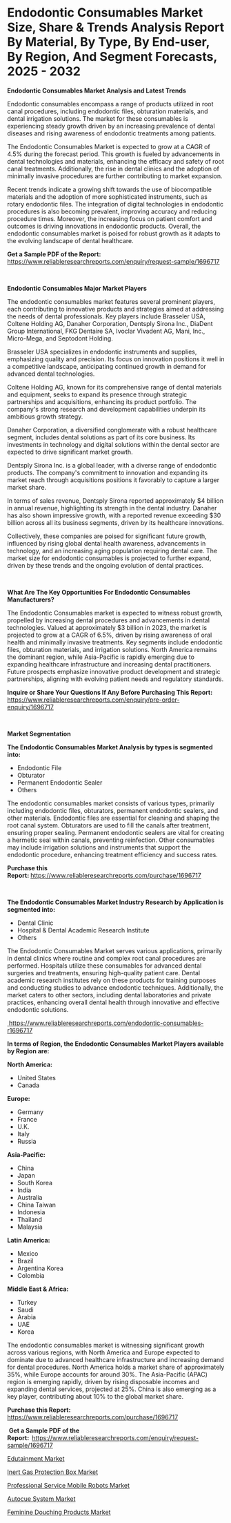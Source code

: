 <p><h1>Endodontic Consumables Market Size, Share & Trends Analysis Report By Material, By Type, By End-user, By Region, And Segment Forecasts, 2025 - 2032</h1></p><p><strong>Endodontic Consumables Market Analysis and Latest Trends</strong></p>
<p><p>Endodontic consumables encompass a range of products utilized in root canal procedures, including endodontic files, obturation materials, and dental irrigation solutions. The market for these consumables is experiencing steady growth driven by an increasing prevalence of dental diseases and rising awareness of endodontic treatments among patients.</p><p>The Endodontic Consumables Market is expected to grow at a CAGR of 4.5% during the forecast period. This growth is fueled by advancements in dental technologies and materials, enhancing the efficacy and safety of root canal treatments. Additionally, the rise in dental clinics and the adoption of minimally invasive procedures are further contributing to market expansion.</p><p>Recent trends indicate a growing shift towards the use of biocompatible materials and the adoption of more sophisticated instruments, such as rotary endodontic files. The integration of digital technologies in endodontic procedures is also becoming prevalent, improving accuracy and reducing procedure times. Moreover, the increasing focus on patient comfort and outcomes is driving innovations in endodontic products. Overall, the endodontic consumables market is poised for robust growth as it adapts to the evolving landscape of dental healthcare.</p></p>
<p><strong>Get a Sample PDF of the Report:&nbsp;</strong> <a href="https://www.reliableresearchreports.com/enquiry/request-sample/1696717?utm_campaign=11&utm_medium=2&utm_source=Github&utm_content=ia&utm_term=05032025&utm_id=endodontic-consumables">https://www.reliableresearchreports.com/enquiry/request-sample/1696717</a></p>
<p>&nbsp;</p>
<p><strong>Endodontic Consumables Major Market Players</strong></p>
<p><p>The endodontic consumables market features several prominent players, each contributing to innovative products and strategies aimed at addressing the needs of dental professionals. Key players include Brasseler USA, Coltene Holding AG, Danaher Corporation, Dentsply Sirona Inc., DiaDent Group International, FKG Dentaire SA, Ivoclar Vivadent AG, Mani, Inc., Micro-Mega, and Septodont Holding.</p><p>Brasseler USA specializes in endodontic instruments and supplies, emphasizing quality and precision. Its focus on innovation positions it well in a competitive landscape, anticipating continued growth in demand for advanced dental technologies.</p><p>Coltene Holding AG, known for its comprehensive range of dental materials and equipment, seeks to expand its presence through strategic partnerships and acquisitions, enhancing its product portfolio. The company's strong research and development capabilities underpin its ambitious growth strategy.</p><p>Danaher Corporation, a diversified conglomerate with a robust healthcare segment, includes dental solutions as part of its core business. Its investments in technology and digital solutions within the dental sector are expected to drive significant market growth.</p><p>Dentsply Sirona Inc. is a global leader, with a diverse range of endodontic products. The company's commitment to innovation and expanding its market reach through acquisitions positions it favorably to capture a larger market share.</p><p>In terms of sales revenue, Dentsply Sirona reported approximately $4 billion in annual revenue, highlighting its strength in the dental industry. Danaher has also shown impressive growth, with a reported revenue exceeding $30 billion across all its business segments, driven by its healthcare innovations.</p><p>Collectively, these companies are poised for significant future growth, influenced by rising global dental health awareness, advancements in technology, and an increasing aging population requiring dental care. The market size for endodontic consumables is projected to further expand, driven by these trends and the ongoing evolution of dental practices.</p></p>
<p>&nbsp;</p>
<p><strong>What Are The Key Opportunities For Endodontic Consumables Manufacturers?</strong></p>
<p><p>The Endodontic Consumables market is expected to witness robust growth, propelled by increasing dental procedures and advancements in dental technologies. Valued at approximately $3 billion in 2023, the market is projected to grow at a CAGR of 6.5%, driven by rising awareness of oral health and minimally invasive treatments. Key segments include endodontic files, obturation materials, and irrigation solutions. North America remains the dominant region, while Asia-Pacific is rapidly emerging due to expanding healthcare infrastructure and increasing dental practitioners. Future prospects emphasize innovative product development and strategic partnerships, aligning with evolving patient needs and regulatory standards.</p></p>
<p><strong>Inquire or Share Your Questions If Any Before Purchasing This Report:</strong> <a href="https://www.reliableresearchreports.com/enquiry/pre-order-enquiry/1696717?utm_campaign=11&utm_medium=2&utm_source=Github&utm_content=ia&utm_term=05032025&utm_id=endodontic-consumables">https://www.reliableresearchreports.com/enquiry/pre-order-enquiry/1696717</a></p>
<p>&nbsp;</p>
<p><strong>Market Segmentation</strong></p>
<p><strong>The Endodontic Consumables Market Analysis by types is segmented into:</strong></p>
<p><ul><li>Endodontic File</li><li>Obturator</li><li>Permanent Endodontic Sealer</li><li>Others</li></ul></p>
<p><p>The endodontic consumables market consists of various types, primarily including endodontic files, obturators, permanent endodontic sealers, and other materials. Endodontic files are essential for cleaning and shaping the root canal system. Obturators are used to fill the canals after treatment, ensuring proper sealing. Permanent endodontic sealers are vital for creating a hermetic seal within canals, preventing reinfection. Other consumables may include irrigation solutions and instruments that support the endodontic procedure, enhancing treatment efficiency and success rates.</p></p>
<p><strong>Purchase this Report:&nbsp;</strong><a href="https://www.reliableresearchreports.com/purchase/1696717?utm_campaign=11&utm_medium=2&utm_source=Github&utm_content=ia&utm_term=05032025&utm_id=endodontic-consumables">https://www.reliableresearchreports.com/purchase/1696717</a></p>
<p>&nbsp;</p>
<p><strong>The Endodontic Consumables Market Industry Research by Application is segmented into:</strong></p>
<p><ul><li>Dental Clinic</li><li>Hospital & Dental Academic Research Institute</li><li>Others</li></ul></p>
<p><p>The Endodontic Consumables Market serves various applications, primarily in dental clinics where routine and complex root canal procedures are performed. Hospitals utilize these consumables for advanced dental surgeries and treatments, ensuring high-quality patient care. Dental academic research institutes rely on these products for training purposes and conducting studies to advance endodontic techniques. Additionally, the market caters to other sectors, including dental laboratories and private practices, enhancing overall dental health through innovative and effective endodontic solutions.</p></p>
<p><a href="https://www.reliableresearchreports.com/endodontic-consumables-r1696717?utm_campaign=11&utm_medium=2&utm_source=Github&utm_content=ia&utm_term=05032025&utm_id=endodontic-consumables">&nbsp;https://www.reliableresearchreports.com/endodontic-consumables-r1696717</a></p>
<p><strong>In terms of Region, the Endodontic Consumables Market Players available by Region are:</strong></p>
<p>
    <p> <strong> North America: </strong>
        <ul>
            <li>United States</li>
            <li>Canada</li>
        </ul>
        </p> 
    <p> <strong> Europe: </strong>
        <ul>
            <li>Germany</li>
            <li>France</li>
            <li>U.K.</li>
            <li>Italy</li>
            <li>Russia</li>
        </ul>
        </p> 
    <p> <strong> Asia-Pacific: </strong>
        <ul>
            <li>China</li>
            <li>Japan</li>
            <li>South Korea</li>
            <li>India</li>
            <li>Australia</li>
            <li>China Taiwan</li>
            <li>Indonesia</li>
            <li>Thailand</li>
            <li>Malaysia</li>
        </ul>
        </p> 
    <p> <strong> Latin America: </strong>
        <ul>
            <li>Mexico</li>
            <li>Brazil</li>
            <li>Argentina Korea</li>
            <li>Colombia</li>
        </ul>
        </p> 
    <p> <strong> Middle East & Africa: </strong>
        <ul>
            <li>Turkey</li>
            <li>Saudi</li>
            <li>Arabia</li>
            <li>UAE</li>
            <li>Korea</li>
        </ul>
    </p>
    </p>
<p><p>The endodontic consumables market is witnessing significant growth across various regions, with North America and Europe expected to dominate due to advanced healthcare infrastructure and increasing demand for dental procedures. North America holds a market share of approximately 35%, while Europe accounts for around 30%. The Asia-Pacific (APAC) region is emerging rapidly, driven by rising disposable incomes and expanding dental services, projected at 25%. China is also emerging as a key player, contributing about 10% to the global market share.</p></p>
<p><strong>Purchase this Report: </strong><a href="https://www.reliableresearchreports.com/purchase/1696717?utm_campaign=11&utm_medium=2&utm_source=Github&utm_content=ia&utm_term=05032025&utm_id=endodontic-consumables">https://www.reliableresearchreports.com/purchase/1696717</a></p>
<p>&nbsp;<strong>Get a Sample PDF of the Report:&nbsp;&nbsp;</strong><a href="https://www.reliableresearchreports.com/enquiry/request-sample/1696717?utm_campaign=11&utm_medium=2&utm_source=Github&utm_content=ia&utm_term=05032025&utm_id=endodontic-consumables">https://www.reliableresearchreports.com/enquiry/request-sample/1696717</a></p>
<p><strong></strong></p>
<p><p><a href="https://www.linkedin.com/pulse/edutainment-market-report-forward-looking-perspective-future-mykfc?utm_campaign=11&utm_medium=2&utm_source=Github&utm_content=ia&utm_term=05032025&utm_id=endodontic-consumables">Edutainment Market</a></p><p><a href="https://github.com/sirayedantte/Market-Research-Report-List-1/blob/main/inert-gas-protection-box-market.md?utm_campaign=11&utm_medium=2&utm_source=Github&utm_content=ia&utm_term=05032025&utm_id=endodontic-consumables">Inert Gas Protection Box Market</a></p><p><a href="https://github.com/biyajausenik/Market-Research-Report-List-1/blob/main/professional-service-mobile-robots-market.md?utm_campaign=11&utm_medium=2&utm_source=Github&utm_content=ia&utm_term=05032025&utm_id=endodontic-consumables">Professional Service Mobile Robots Market</a></p><p><a href="https://www.linkedin.com/pulse/investing-autocue-system-market-trends-leading-products-regional-pwdxc?utm_campaign=11&utm_medium=2&utm_source=Github&utm_content=ia&utm_term=05032025&utm_id=endodontic-consumables">Autocue System Market</a></p><p><a href="https://www.linkedin.com/pulse/feminine-douching-products-market-penetration-strategies-untapped-hc3nc?utm_campaign=11&utm_medium=2&utm_source=Github&utm_content=ia&utm_term=05032025&utm_id=endodontic-consumables">Feminine Douching Products Market</a></p></p>